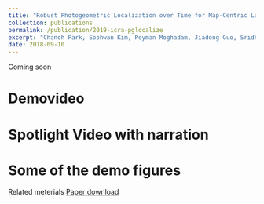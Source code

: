```yaml
---
title: "Robust Photogeometric Localization over Time for Map-Centric Loop Closure"
collection: publications
permalink: /publication/2019-icra-pglocalize
excerpt: "Chanoh Park, Soohwan Kim, Peyman Moghadam, Jiadong Guo, Sridha Sridharan, Clinton Fookes, IEEE Robotics and Automation Letter, 2019."
date: 2018-09-10
---
```


Coming soon

# Demovideo

# Spotlight Video with narration

# Some of the demo figures


Related meterials
[Paper download](https://arxiv.org/abs/1901.07660)

